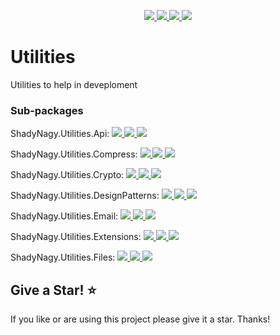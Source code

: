 <p align="center">
    <a href="https://www.nuget.org/packages/ShadyNagy.Utilities.Api" alt="NuGet">
        <img src="https://img.shields.io/nuget/v/ShadyNagy.Utilities.Api" />
    </a>
    <a href="https://www.nuget.org/packages/ShadyNagy.Utilities.Api" alt="NuGet">
        <img src="https://img.shields.io/nuget/dt/ShadyNagy.Utilities.Api" />
    </a>
    <a href="https://github.com/shadynagy/Utilities/workflows/publish%20ShadyNagy.Utilities.Api%20to%20nuget/badge.svg" alt="Contributors">
        <img src="https://github.com/shadynagy/Utilities/workflows/publish%20ShadyNagy.Utilities.Api%20to%20nuget/badge.svg" />
    </a>
    <a href="https://github.com/ShadyNagy/Utilities/graphs/contributors" alt="Contributors">
        <img src="https://img.shields.io/github/contributors/ShadyNagy/Utilities" />
    </a>
</p>


# Utilities

Utilities to help in deveploment


### Sub-packages

<p align="left">   
ShadyNagy.Utilities.Api: 
    <a href="https://www.nuget.org/packages/ShadyNagy.Utilities.Api" alt="NuGet">
        <img src="https://img.shields.io/nuget/v/ShadyNagy.Utilities.Api" />
    </a>
    <a href="https://www.nuget.org/packages/ShadyNagy.Utilities.Api" alt="NuGet">
        <img src="https://img.shields.io/nuget/dt/ShadyNagy.Utilities.Api" />
    </a>
    <a href="https://github.com/shadynagy/Utilities/workflows/publish%20ShadyNagy.Utilities.Api%20to%20nuget/badge.svg" alt="Contributors">
        <img src="https://github.com/shadynagy/Utilities/workflows/publish%20ShadyNagy.Utilities.Api%20to%20nuget/badge.svg" />
    </a>
</p>
<p align="left">   
ShadyNagy.Utilities.Compress: 
    <a href="https://www.nuget.org/packages/ShadyNagy.Utilities.Compress" alt="NuGet">
        <img src="https://img.shields.io/nuget/v/ShadyNagy.Utilities.Compress" />
    </a>
    <a href="https://www.nuget.org/packages/ShadyNagy.Utilities.Compress" alt="NuGet">
        <img src="https://img.shields.io/nuget/dt/ShadyNagy.Utilities.Compress" />
    </a>
    <a href="https://github.com/shadynagy/Utilities/workflows/publish%20ShadyNagy.Utilities.Compress%20to%20nuget/badge.svg" alt="Contributors">
        <img src="https://github.com/shadynagy/Utilities/workflows/publish%20ShadyNagy.Utilities.Compress%20to%20nuget/badge.svg" />
    </a>
</p>
<p align="left">   
ShadyNagy.Utilities.Crypto: 
    <a href="https://www.nuget.org/packages/ShadyNagy.Utilities.Crypto" alt="NuGet">
        <img src="https://img.shields.io/nuget/v/ShadyNagy.Utilities.Crypto" />
    </a>
    <a href="https://www.nuget.org/packages/ShadyNagy.Utilities.Crypto" alt="NuGet">
        <img src="https://img.shields.io/nuget/dt/ShadyNagy.Utilities.Crypto" />
    </a>
    <a href="https://github.com/shadynagy/Utilities/workflows/publish%20ShadyNagy.Utilities.Crypto%20to%20nuget/badge.svg" alt="Contributors">
        <img src="https://github.com/shadynagy/Utilities/workflows/publish%20ShadyNagy.Utilities.Crypto%20to%20nuget/badge.svg" />
    </a>
</p>
<p align="left">   
ShadyNagy.Utilities.DesignPatterns: 
    <a href="https://www.nuget.org/packages/ShadyNagy.Utilities.DesignPatterns" alt="NuGet">
        <img src="https://img.shields.io/nuget/v/ShadyNagy.Utilities.DesignPatterns" />
    </a>
    <a href="https://www.nuget.org/packages/ShadyNagy.Utilities.DesignPatterns" alt="NuGet">
        <img src="https://img.shields.io/nuget/dt/ShadyNagy.Utilities.DesignPatterns" />
    </a>
    <a href="https://github.com/shadynagy/Utilities/workflows/publish%20ShadyNagy.Utilities.DesignPatterns%20to%20nuget/badge.svg" alt="Contributors">
        <img src="https://github.com/shadynagy/Utilities/workflows/publish%20ShadyNagy.Utilities.DesignPatterns%20to%20nuget/badge.svg" />
    </a>
</p>
<p align="left">   
ShadyNagy.Utilities.Email: 
    <a href="https://www.nuget.org/packages/ShadyNagy.Utilities.Email" alt="NuGet">
        <img src="https://img.shields.io/nuget/v/ShadyNagy.Utilities.Email" />
    </a>
    <a href="https://www.nuget.org/packages/ShadyNagy.Utilities.Email" alt="NuGet">
        <img src="https://img.shields.io/nuget/dt/ShadyNagy.Utilities.Email" />
    </a>
    <a href="https://github.com/shadynagy/Utilities/workflows/publish%20ShadyNagy.Utilities.Email%20to%20nuget/badge.svg" alt="Contributors">
        <img src="https://github.com/shadynagy/Utilities/workflows/publish%20ShadyNagy.Utilities.Email%20to%20nuget/badge.svg" />
    </a>
</p>
<p align="left">   
ShadyNagy.Utilities.Extensions: 
    <a href="https://www.nuget.org/packages/ShadyNagy.Utilities.Extensions" alt="NuGet">
        <img src="https://img.shields.io/nuget/v/ShadyNagy.Utilities.Extensions" />
    </a>
    <a href="https://www.nuget.org/packages/ShadyNagy.Utilities.Extensions" alt="NuGet">
        <img src="https://img.shields.io/nuget/dt/ShadyNagy.Utilities.Extensions" />
    </a>
    <a href="https://github.com/shadynagy/Utilities/workflows/publish%20ShadyNagy.Utilities.Extensions%20to%20nuget/badge.svg" alt="Contributors">
        <img src="https://github.com/shadynagy/Utilities/workflows/publish%20ShadyNagy.Utilities.Extensions%20to%20nuget/badge.svg" />
    </a>
</p>
<p align="left">   
ShadyNagy.Utilities.Files: 
    <a href="https://www.nuget.org/packages/ShadyNagy.Utilities.Files" alt="NuGet">
        <img src="https://img.shields.io/nuget/v/ShadyNagy.Utilities.Files" />
    </a>
    <a href="https://www.nuget.org/packages/ShadyNagy.Utilities.Files" alt="NuGet">
        <img src="https://img.shields.io/nuget/dt/ShadyNagy.Utilities.Files" />
    </a>
    <a href="https://github.com/shadynagy/Utilities/workflows/publish%20ShadyNagy.Utilities.Files%20to%20nuget/badge.svg" alt="Contributors">
        <img src="https://github.com/shadynagy/Utilities/workflows/publish%20ShadyNagy.Utilities.Files%20to%20nuget/badge.svg" />
    </a>
</p>


## Give a Star! :star:

If you like or are using this project please give it a star. Thanks!



